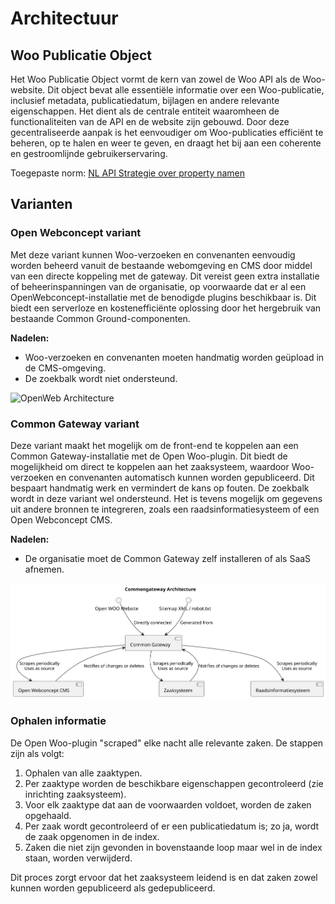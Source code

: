 # Architectuur

## Woo Publicatie Object

Het Woo Publicatie Object vormt de kern van zowel de Woo API als de Woo-website. Dit object bevat alle essentiële informatie over een Woo-publicatie, inclusief metadata, publicatiedatum, bijlagen en andere relevante eigenschappen. Het dient als de centrale entiteit waaromheen de functionaliteiten van de API en de website zijn gebouwd. Door deze gecentraliseerde aanpak is het eenvoudiger om Woo-publicaties efficiënt te beheren, op te halen en weer te geven, en draagt het bij aan een coherente en gestroomlijnde gebruikerservaring.

Toegepaste norm: [NL API Strategie over property namen](https://docs.geostandaarden.nl/api/cv-hr-API-Strategie-20190213/#veldnamen-in-snake_case-camelcase-uppercamelcase-of-kebab-case)

## Varianten

### Open Webconcept variant

Met deze variant kunnen Woo-verzoeken en convenanten eenvoudig worden beheerd vanuit de bestaande webomgeving en CMS door middel van een directe koppeling met de gateway. Dit vereist geen extra installatie of beheerinspanningen van de organisatie, op voorwaarde dat er al een OpenWebconcept-installatie met de benodigde plugins beschikbaar is. Dit biedt een serverloze en kostenefficiënte oplossing door het hergebruik van bestaande Common Ground-componenten.

**Nadelen:**

- Woo-verzoeken en convenanten moeten handmatig worden geüpload in de CMS-omgeving.
- De zoekbalk wordt niet ondersteund.

![OpenWeb Architecture](https://raw.githubusercontent.com/ConductionNL/woo-website-template/main/docs/openweb.svg)

### Common Gateway variant

Deze variant maakt het mogelijk om de front-end te koppelen aan een Common Gateway-installatie met de Open Woo-plugin. Dit biedt de mogelijkheid om direct te koppelen aan het zaaksysteem, waardoor Woo-verzoeken en convenanten automatisch kunnen worden gepubliceerd. Dit bespaart handmatig werk en vermindert de kans op fouten. De zoekbalk wordt in deze variant wel ondersteund. Het is tevens mogelijk om gegevens uit andere bronnen te integreren, zoals een raadsinformatiesysteem of een Open Webconcept CMS.

**Nadelen:**

- De organisatie moet de Common Gateway zelf installeren of als SaaS afnemen.

![Commongateway Architecture](https://raw.githubusercontent.com/ConductionNL/woo-website-template/main/docs/commongateway.svg)

### Ophalen informatie

De Open Woo-plugin "scraped" elke nacht alle relevante zaken. De stappen zijn als volgt:

1. Ophalen van alle zaaktypen.
2. Per zaaktype worden de beschikbare eigenschappen gecontroleerd (zie inrichting zaaksysteem).
3. Voor elk zaaktype dat aan de voorwaarden voldoet, worden de zaken opgehaald.
4. Per zaak wordt gecontroleerd of er een publicatiedatum is; zo ja, wordt de zaak opgenomen in de index.
5. Zaken die niet zijn gevonden in bovenstaande loop maar wel in de index staan, worden verwijderd.

Dit proces zorgt ervoor dat het zaaksysteem leidend is en dat zaken zowel kunnen worden gepubliceerd als gedepubliceerd.
